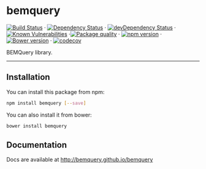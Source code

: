 # bemquery

[![Build Status](https://travis-ci.org/BEMQuery/bemquery.svg?branch=master)](https://travis-ci.org/BEMQuery/bemquery) · [![Dependency Status](https://david-dm.org/BEMQuery/bemquery.svg)](https://david-dm.org/BEMQuery/bemquery) · [![devDependency Status](https://david-dm.org/BEMQuery/bemquery/dev-status.svg)](https://david-dm.org/BEMQuery/bemquery#info=devDependencies) · [![Known Vulnerabilities](https://snyk.io/test/github/bemquery/bemquery/badge.svg)](https://snyk.io/test/github/bemquery/bemquery) ·[![Package quality](http://packagequality.com/badge/bemquery.png)](http://packagequality.com/#?package=bemquery) · [![npm version](https://badge.fury.io/js/bemquery.svg)](https://badge.fury.io/js/bemquery) · [![Bower version](https://badge.fury.io/bo/bemquery.svg)](https://badge.fury.io/bo/bemquery) · [![codecov](https://codecov.io/gh/BEMQuery/bemquery/branch/master/graph/badge.svg)](https://codecov.io/gh/BEMQuery/bemquery)

BEMQuery library.

---

## Installation

You can install this package from npm:
```bash
npm install bemquery [--save]
```

You can also install it from bower:
```bash
bower install bemquery
```

## Documentation

Docs are available at http://bemquery.github.io/bemquery
